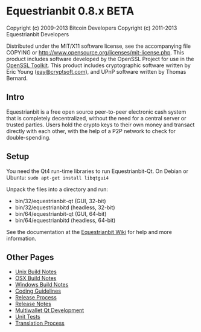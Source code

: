Equestrianbit 0.8.x BETA
====================

Copyright (c) 2009-2013 Bitcoin Developers
Copyright (c) 2011-2013 Equestrianbit Developers

Distributed under the MIT/X11 software license, see the accompanying
file COPYING or http://www.opensource.org/licenses/mit-license.php.
This product includes software developed by the OpenSSL Project for use in the [OpenSSL Toolkit](http://www.openssl.org/). This product includes
cryptographic software written by Eric Young ([eay@cryptsoft.com](mailto:eay@cryptsoft.com)), and UPnP software written by Thomas Bernard.


Intro
---------------------
Equestrianbit is a free open source peer-to-peer electronic cash system that is
completely decentralized, without the need for a central server or trusted
parties.  Users hold the crypto keys to their own money and transact directly
with each other, with the help of a P2P network to check for double-spending.


Setup
---------------------
You need the Qt4 run-time libraries to run Equestrianbit-Qt. On Debian or Ubuntu:
	`sudo apt-get install libqtgui4`

Unpack the files into a directory and run:

- bin/32/equestrianbit-qt (GUI, 32-bit)
- bin/32/equestrianbitd (headless, 32-bit)
- bin/64/equestrianbit-qt (GUI, 64-bit)
- bin/64/equestrianbitd (headless, 64-bit)

See the documentation at the [Equestrianbit Wiki](http://equestrianbit.info)
for help and more information.


Other Pages
---------------------
- [Unix Build Notes](build-unix.md)
- [OSX Build Notes](build-osx.md)
- [Windows Build Notes](build-msw.md)
- [Coding Guidelines](coding.md)
- [Release Process](release-process.md)
- [Release Notes](release-notes.md)
- [Multiwallet Qt Development](multiwallet-qt.md)
- [Unit Tests](unit-tests.md)
- [Translation Process](translation_process.md)
